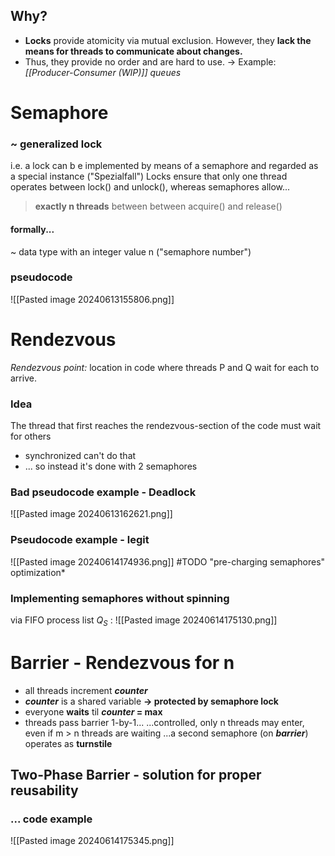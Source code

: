 ## Why?
- **Locks** provide atomicity via mutual exclusion. However, they **lack the means for threads to communicate about changes.**
- Thus, they provide no order and are hard to use.
$\rightarrow$ Example: *[[Producer-Consumer (WIP)]] queues*
# Semaphore
### ~ generalized lock
i.e. a lock can b e implemented by means of a semaphore and regarded as a special instance ("Spezialfall")
Locks ensure that only one thread operates between lock() and unlock(), whereas semaphores allow...
> **exactly n threads** between between acquire() and release()
#### formally...
~ data type with an integer value n ("semaphore number")
### pseudocode
![[Pasted image 20240613155806.png]]
# Rendezvous
*Rendezvous point:* location in code where threads P and Q wait for each to arrive.
### Idea
The thread that first reaches the rendezvous-section of the code must wait for others
- synchronized can't do that
- ... so instead it's done with 2 semaphores
### Bad pseudocode example - Deadlock
![[Pasted image 20240613162621.png]]
### Pseudocode example - legit
![[Pasted image 20240614174936.png]]
#TODO "pre-charging semaphores" optimization*
### Implementing semaphores without spinning
via FIFO process list $Q_S$ :
![[Pasted image 20240614175130.png]]
# Barrier - Rendezvous for n
- all threads increment ***counter***
- ***counter*** is a shared variable **-> protected by semaphore lock**
- everyone **waits** til ***counter* = max**
- threads pass barrier 1-by-1...
...controlled, only n threads may enter, even if m > n threads are waiting
...a second semaphore (on ***barrier***) operates as **turnstile**
## Two-Phase Barrier - solution for proper reusability
### ... code example
![[Pasted image 20240614175345.png]]

